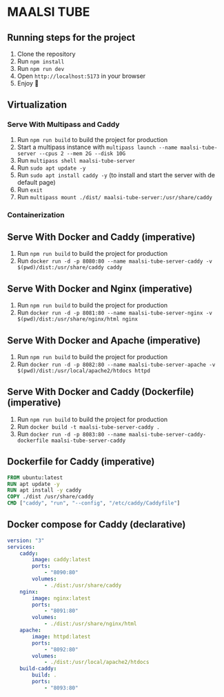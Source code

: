 # MAALSI TUBE

## Running steps for the project

1. Clone the repository
2. Run `npm install`
3. Run `npm run dev`
4. Open `http://localhost:5173` in your browser
5. Enjoy 🎉

## Virtualization

### Serve With Multipass and Caddy

1. Run `npm run build` to build the project for production
2. Start a multipass instance with `multipass launch --name maalsi-tube-server --cpus 2 --mem 2G --disk 10G`
3. Run `multipass shell maalsi-tube-server`
4. Run `sudo apt update -y`
5. Run `sudo apt install caddy -y` (to install and start the server with de default page)
6. Run `exit`
7. Run `multipass mount ./dist/ maalsi-tube-server:/usr/share/caddy`

### Containerization

## Serve With Docker and Caddy (imperative)

1. Run `npm run build` to build the project for production
2. Run `docker run -d -p 8080:80 --name maalsi-tube-server-caddy -v $(pwd)/dist:/usr/share/caddy caddy`

## Serve With Docker and Nginx (imperative)

1. Run `npm run build` to build the project for production
2. Run `docker run -d -p 8081:80 --name maalsi-tube-server-nginx -v $(pwd)/dist:/usr/share/nginx/html nginx`

## Serve With Docker and Apache (imperative)

1. Run `npm run build` to build the project for production
2. Run `docker run -d -p 8082:80 --name maalsi-tube-server-apache -v $(pwd)/dist:/usr/local/apache2/htdocs httpd`

## Serve With Docker and Caddy (Dockerfile) (imperative)

1. Run `npm run build` to build the project for production
2. Run `docker build -t maalsi-tube-server-caddy .`
3. Run `docker run -d -p 8083:80 --name maalsi-tube-server-caddy-dockerfile maalsi-tube-server-caddy`

## Dockerfile for Caddy (imperative)

```Dockerfile
FROM ubuntu:latest
RUN apt update -y
RUN apt install -y caddy
COPY ./dist /usr/share/caddy
CMD ["caddy", "run", "--config", "/etc/caddy/Caddyfile"]
```

## Docker compose for Caddy (declarative)

```yml
version: "3"
services:
    caddy:
        image: caddy:latest
        ports:
            - "8090:80"
        volumes:
            - ./dist:/usr/share/caddy
    nginx:
        image: nginx:latest
        ports:
            - "8091:80"
        volumes:
            - ./dist:/usr/share/nginx/html
    apache:
        image: httpd:latest
        ports:
            - "8092:80"
        volumes:
            - ./dist:/usr/local/apache2/htdocs
    build-caddy:
        build: .
        ports:
            - "8093:80"
```
